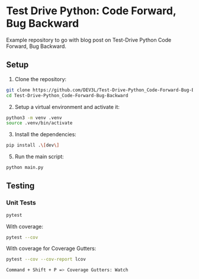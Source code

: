 # Test Drive Python: Code Forward, Bug Backward

Example repository to go with blog post on Test-Drive Python Code Forward, Bug Backward.

## Setup

1. Clone the repository:

```bash
git clone https://github.com/DEV3L/Test-Drive-Python_Code-Forward-Bug-Backward
cd Test-Drive-Python_Code-Forward-Bug-Backward
```

2. Setup a virtual environment and activate it:

```bash
python3 -m venv .venv
source .venv/bin/activate
```

3. Install the dependencies:

```bash
pip install .\[dev\]
```

5. Run the main script:

```bash
python main.py
```

## Testing

### Unit Tests

```bash
pytest
```

With coverage:

```bash
pytest --cov
```

With coverage for Coverage Gutters:

```bash
pytest --cov --cov-report lcov

Command + Shift + P => Coverage Gutters: Watch
```
